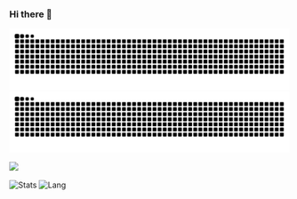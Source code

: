 ### Hi there 👋

![github contribution grid snake animation](https://raw.githubusercontent.com/shahradelahi/shahradelahi/output/github-contribution-grid-snake-dark.svg#gh-dark-mode-only)
![github contribution grid snake animation](https://raw.githubusercontent.com/shahradelahi/shahradelahi/output/github-contribution-grid-snake.svg#gh-light-mode-only)

![](https://komarev.com/ghpvc/?username=harp077&color=brightgreen)

![Stats](https://github-readme-stats.vercel.app/api?username=harp077&show_icons=true&count_private=true&hide_title=false&theme=flag-india&include_all_commits=true&locale=en&border_color=008080&line_height=22)
![Lang](https://github-readme-stats.vercel.app/api/top-langs/?username=harp077&langs_count=3&hide_title=true&border_color=008080&card_width=222)
<!--
![Readme Card](https://github-readme-stats.vercel.app/api/pin/?username=harp077&repo=pj-net-tools&show_owner=true&theme=buefy)
![Readme Card](https://github-readme-stats.vercel.app/api/pin/?username=harp077&repo=sjce&show_owner=true&theme=buefy)
<!--
**harp077/harp077** is a ✨ _special_ ✨ repository because its `README.md` (this file) appears on your GitHub profile.

Here are some ideas to get you started:

- 🔭 I’m currently working on ...
- 🌱 I’m currently learning ...
- 👯 I’m looking to collaborate on ...
- 🤔 I’m looking for help with ...
- 💬 Ask me about ...
- 📫 How to reach me: ...
- 😄 Pronouns: ...
- ⚡ Fun fact: ...
-->
